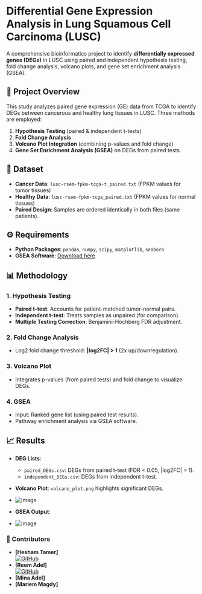 # Differential Gene Expression Analysis in Lung Squamous Cell Carcinoma (LUSC)

A comprehensive bioinformatics project to identify **differentially expressed genes (DEGs)** in LUSC using paired and independent hypothesis testing, fold change analysis, volcano plots, and gene set enrichment analysis (GSEA).

## 📌 Project Overview

This study analyzes paired gene expression (GE) data from TCGA to identify DEGs between cancerous and healthy lung tissues in LUSC. Three methods are employed:
1. **Hypothesis Testing** (paired & independent t-tests)
2. **Fold Change Analysis**
3. **Volcano Plot Integration** (combining p-values and fold change)
4. **Gene Set Enrichment Analysis (GSEA)** on DEGs from paired tests.

## 📂 Dataset
- **Cancer Data**: `lusc-rsem-fpkm-tcga-t_paired.txt` (FPKM values for tumor tissues)
- **Healthy Data**: `lusc-rsem-fpkm-tcga_paired.txt` (FPKM values for normal tissues)
- **Paired Design**: Samples are ordered identically in both files (same patients).

## ⚙️ Requirements
- **Python Packages**: `pandas`, `numpy`, `scipy`, `matplotlib`, `seaborn`
- **GSEA Software**: [Download here](https://www.gsea-msigdb.org/gsea/index.jsp)

## 📊 Methodology
### 1. Hypothesis Testing
- **Paired t-test**: Accounts for patient-matched tumor-normal pairs.
- **Independent t-test**: Treats samples as unpaired (for comparison).
- **Multiple Testing Correction**: Benjamini-Hochberg FDR adjustment.

### 2. Fold Change Analysis
- Log2 fold change threshold: **|log2FC| > 1** (2x up/downregulation).

### 3. Volcano Plot
- Integrates p-values (from paired tests) and fold change to visualize DEGs.

### 4. GSEA
- Input: Ranked gene list (using paired test results).
- Pathway enrichment analysis via GSEA software.

## 📈 Results
- **DEG Lists**: 
  - `paired_DEGs.csv`: DEGs from paired t-test (FDR < 0.05, |log2FC| > 1).
  - `independent_DEGs.csv`: DEGs from independent t-test.
- **Volcano Plot**: `volcano_plot.png` highlights significant DEGs.

- ![image](https://github.com/user-attachments/assets/a1253be3-40dd-47f4-93c6-2fc0c3d65641)
- **GSEA Output**:

- ![image](https://github.com/user-attachments/assets/c5ac4893-97f8-41c4-b412-603ccf98a42b)
### 🔬 Contributors  
- **[Hesham Tamer]**   
  [![GitHub](https://img.shields.io/badge/GitHub-heshamtamer-blue?logo=github)](https://github.com/heshamtamer)  
- **[Reem Adel]**   
  [![GitHub](https://img.shields.io/badge/GitHub-Reeem2001-blue?logo=github)](https://github.com/Reeem2001) 
- **[Mina Adel]**
- **[Mariem Magdy]** 

